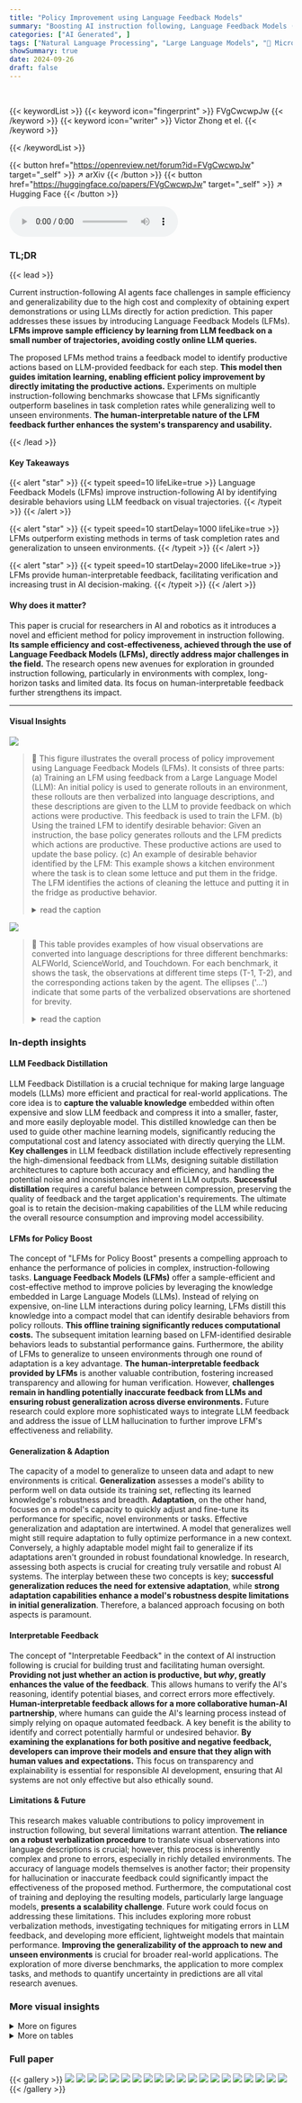 ```yaml
---
title: "Policy Improvement using Language Feedback Models"
summary: "Boosting AI instruction following, Language Feedback Models (LFMs) leverage Large Language Models (LLMs) to identify desirable behaviors from visual trajectories, significantly improving task completi..."
categories: ["AI Generated", ]
tags: ["Natural Language Processing", "Large Language Models", "🏢 Microsoft Research",]
showSummary: true
date: 2024-09-26
draft: false
---
```


<br>

{{< keywordList >}}
{{< keyword icon="fingerprint" >}} FVgCwcwpJw {{< /keyword >}}
{{< keyword icon="writer" >}} Victor Zhong et el. {{< /keyword >}}
 
{{< /keywordList >}}

{{< button href="https://openreview.net/forum?id=FVgCwcwpJw" target="_self" >}}
↗ arXiv
{{< /button >}}
{{< button href="https://huggingface.co/papers/FVgCwcwpJw" target="_self" >}}
↗ Hugging Face
{{< /button >}}



<audio controls>
    <source src="https://ai-paper-reviewer.com/FVgCwcwpJw/podcast.wav" type="audio/wav">
    Your browser does not support the audio element.
</audio>


### TL;DR


{{< lead >}}

Current instruction-following AI agents face challenges in sample efficiency and generalizability due to the high cost and complexity of obtaining expert demonstrations or using LLMs directly for action prediction. This paper addresses these issues by introducing Language Feedback Models (LFMs).  **LFMs improve sample efficiency by learning from LLM feedback on a small number of trajectories, avoiding costly online LLM queries.**



The proposed LFMs method trains a feedback model to identify productive actions based on LLM-provided feedback for each step.   **This model then guides imitation learning, enabling efficient policy improvement by directly imitating the productive actions.**  Experiments on multiple instruction-following benchmarks showcase that LFMs significantly outperform baselines in task completion rates while generalizing well to unseen environments.  **The human-interpretable nature of the LFM feedback further enhances the system's transparency and usability.**

{{< /lead >}}


#### Key Takeaways

{{< alert "star" >}}
{{< typeit speed=10 lifeLike=true >}} Language Feedback Models (LFMs) improve instruction-following AI by identifying desirable behaviors using LLM feedback on visual trajectories. {{< /typeit >}}
{{< /alert >}}

{{< alert "star" >}}
{{< typeit speed=10 startDelay=1000 lifeLike=true >}} LFMs outperform existing methods in terms of task completion rates and generalization to unseen environments. {{< /typeit >}}
{{< /alert >}}

{{< alert "star" >}}
{{< typeit speed=10 startDelay=2000 lifeLike=true >}} LFMs provide human-interpretable feedback, facilitating verification and increasing trust in AI decision-making. {{< /typeit >}}
{{< /alert >}}

#### Why does it matter?
This paper is crucial for researchers in AI and robotics as it introduces a novel and efficient method for policy improvement in instruction following.  **Its sample efficiency and cost-effectiveness, achieved through the use of Language Feedback Models (LFMs), directly address major challenges in the field.** The research opens new avenues for exploration in grounded instruction following, particularly in environments with complex, long-horizon tasks and limited data. Its focus on human-interpretable feedback further strengthens its impact.

------
#### Visual Insights



![](https://ai-paper-reviewer.com/FVgCwcwpJw/figures_1_1.jpg)

> 🔼 This figure illustrates the overall process of policy improvement using Language Feedback Models (LFMs). It consists of three parts: (a) Training an LFM using feedback from a Large Language Model (LLM): An initial policy is used to generate rollouts in an environment, these rollouts are then verbalized into language descriptions, and these descriptions are given to the LLM to provide feedback on which actions were productive. This feedback is used to train the LFM. (b) Using the trained LFM to identify desirable behavior: Given an instruction, the base policy generates rollouts and the LFM predicts which actions are productive. These productive actions are used to update the base policy. (c) An example of desirable behavior identified by the LFM: This example shows a kitchen environment where the task is to clean some lettuce and put them in the fridge. The LFM identifies the actions of cleaning the lettuce and putting it in the fridge as productive behavior.
> <details>
> <summary>read the caption</summary>
> Figure 1: Given an environment and instructions to follow, we assume a verbalization procedure that converts observations to language descriptions. Policy improvement using Language Feedback Model involves (a) training a feedback model, then (b) using it to identify desirable behaviour for policy improvement via imitation learning. The feedback model is yellow, other models purple, and generated intermediate data green. An example of LFM-identified behaviour is shown in (c).
> </details>





![](https://ai-paper-reviewer.com/FVgCwcwpJw/tables_5_1.jpg)

> 🔼 This table provides examples of how visual observations are converted into language descriptions for three different benchmarks: ALFWorld, ScienceWorld, and Touchdown. For each benchmark, it shows the task, the observations at different time steps (T-1, T-2), and the corresponding actions taken by the agent. The ellipses ('...') indicate that some parts of the verbalized observations are shortened for brevity.
> <details>
> <summary>read the caption</summary>
> Table 1: Examples of verbalization. We abbreviate long verbalized observations using '...'
> </details>





### In-depth insights


#### LLM Feedback Distillation
LLM Feedback Distillation is a crucial technique for making large language models (LLMs) more efficient and practical for real-world applications.  The core idea is to **capture the valuable knowledge** embedded within often expensive and slow LLM feedback and compress it into a smaller, faster, and more easily deployable model.  This distilled knowledge can then be used to guide other machine learning models, significantly reducing the computational cost and latency associated with directly querying the LLM.  **Key challenges** in LLM feedback distillation include effectively representing the high-dimensional feedback from LLMs, designing suitable distillation architectures to capture both accuracy and efficiency, and handling the potential noise and inconsistencies inherent in LLM outputs.  **Successful distillation** requires a careful balance between compression, preserving the quality of feedback and the target application's requirements.  The ultimate goal is to retain the decision-making capabilities of the LLM while reducing the overall resource consumption and improving model accessibility.

#### LFMs for Policy Boost
The concept of "LFMs for Policy Boost" presents a compelling approach to enhance the performance of policies in complex, instruction-following tasks.  **Language Feedback Models (LFMs)** offer a sample-efficient and cost-effective method to improve policies by leveraging the knowledge embedded in Large Language Models (LLMs).  Instead of relying on expensive, on-line LLM interactions during policy learning, LFMs distill this knowledge into a compact model that can identify desirable behaviors from policy rollouts. **This offline training significantly reduces computational costs.** The subsequent imitation learning based on LFM-identified desirable behaviors leads to substantial performance gains. Furthermore, the ability of LFMs to generalize to unseen environments through one round of adaptation is a key advantage. **The human-interpretable feedback provided by LFMs** is another valuable contribution, fostering increased transparency and allowing for human verification.  However, **challenges remain in handling potentially inaccurate feedback from LLMs and ensuring robust generalization across diverse environments.** Future research could explore more sophisticated ways to integrate LLM feedback and address the issue of LLM hallucination to further improve LFM's effectiveness and reliability.

#### Generalization & Adaption
The capacity of a model to generalize to unseen data and adapt to new environments is critical. **Generalization** assesses a model's ability to perform well on data outside its training set, reflecting its learned knowledge's robustness and breadth.  **Adaptation**, on the other hand, focuses on a model's capacity to quickly adjust and fine-tune its performance for specific, novel environments or tasks.  Effective generalization and adaptation are intertwined. A model that generalizes well might still require adaptation to fully optimize performance in a new context.  Conversely, a highly adaptable model might fail to generalize if its adaptations aren't grounded in robust foundational knowledge.  In research, assessing both aspects is crucial for creating truly versatile and robust AI systems. The interplay between these two concepts is key; **successful generalization reduces the need for extensive adaptation**, while **strong adaptation capabilities enhance a model's robustness despite limitations in initial generalization**.  Therefore, a balanced approach focusing on both aspects is paramount.

#### Interpretable Feedback
The concept of "Interpretable Feedback" in the context of AI instruction following is crucial for building trust and facilitating human oversight.  **Providing not just whether an action is productive, but *why*, greatly enhances the value of the feedback**. This allows humans to verify the AI's reasoning, identify potential biases, and correct errors more effectively.  **Human-interpretable feedback allows for a more collaborative human-AI partnership**, where humans can guide the AI's learning process instead of simply relying on opaque automated feedback.  A key benefit is the ability to identify and correct potentially harmful or undesired behavior.  **By examining the explanations for both positive and negative feedback, developers can improve their models and ensure that they align with human values and expectations.**  This focus on transparency and explainability is essential for responsible AI development, ensuring that AI systems are not only effective but also ethically sound.

#### Limitations & Future
This research makes valuable contributions to policy improvement in instruction following, but several limitations warrant attention.  **The reliance on a robust verbalization procedure** to translate visual observations into language descriptions is crucial; however, this process is inherently complex and prone to errors, especially in richly detailed environments. The accuracy of language models themselves is another factor; their propensity for hallucination or inaccurate feedback could significantly impact the effectiveness of the proposed method.  Furthermore, the computational cost of training and deploying the resulting models, particularly large language models, **presents a scalability challenge**.  Future work could focus on addressing these limitations. This includes exploring more robust verbalization methods, investigating techniques for mitigating errors in LLM feedback, and developing more efficient, lightweight models that maintain performance.  **Improving the generalizability of the approach to new and unseen environments** is crucial for broader real-world applications. The exploration of more diverse benchmarks, the application to more complex tasks, and methods to quantify uncertainty in predictions are all vital research avenues.


### More visual insights

<details>
<summary>More on figures
</summary>


![](https://ai-paper-reviewer.com/FVgCwcwpJw/figures_1_2.jpg)

> 🔼 This figure illustrates the process of policy improvement using Language Feedback Models (LFMs). It starts with an initial policy that is used to generate rollouts in a given environment.  These rollouts are then verbalized into language descriptions.  An LLM provides feedback on which actions in the trajectories were productive in achieving the task, as indicated by the instructions. This feedback is used to train a Language Feedback Model (LFM).  The LFM is then used to identify productive actions from new rollouts of the base policy. Finally, imitation learning is performed using these productive actions to create an improved policy. The figure shows the overall process with subfigures detailing the training of the LFM and the policy improvement steps.
> <details>
> <summary>read the caption</summary>
> Figure 1: Given an environment and instructions to follow, we assume a verbalization procedure that converts observations to language descriptions. Policy improvement using Language Feedback Model involves (a) training a feedback model, then (b) using it to identify desirable behaviour for policy improvement via imitation learning. The feedback model is yellow, other models purple, and generated intermediate data green. An example of LFM-identified behaviour is shown in (c).
> </details>



![](https://ai-paper-reviewer.com/FVgCwcwpJw/figures_1_3.jpg)

> 🔼 This figure illustrates the policy improvement process using Language Feedback Models (LFMs).  It shows three parts: (a) training an LFM using LLM feedback from an initial policy's rollout; (b) using the trained LFM to identify desirable behavior for imitation learning and updating the base policy; (c) an example of desirable behavior identified by the LFM in a kitchen environment.
> <details>
> <summary>read the caption</summary>
> Figure 1: Given an environment and instructions to follow, we assume a verbalization procedure that converts observations to language descriptions. Policy improvement using Language Feedback Model involves (a) training a feedback model, then (b) using it to identify desirable behaviour for policy improvement via imitation learning. The feedback model is yellow, other models purple, and generated intermediate data green. An example of LFM-identified behaviour is shown in (c).
> </details>



![](https://ai-paper-reviewer.com/FVgCwcwpJw/figures_2_1.jpg)

> 🔼 This figure illustrates the overall process of policy improvement using Language Feedback Models (LFMs). It's broken down into three parts: (a) Shows the training of the LFM using Large Language Model (LLM) feedback. An initial policy is rolled out, and an LLM provides feedback on which actions were productive, this data is used to train the LFM which predicts whether an action is productive. (b) Shows the policy improvement process using the trained LFM. The LFM identifies productive actions from a base policy's rollout, and then these actions are used to improve the base policy using imitation learning. (c) Provides an example of LFM-identified desirable behavior in a kitchen environment, highlighting the practical application of the method.
> <details>
> <summary>read the caption</summary>
> Figure 1: Given an environment and instructions to follow, we assume a verbalization procedure that converts observations to language descriptions. Policy improvement using Language Feedback Model involves (a) training a feedback model, then (b) using it to identify desirable behaviour for policy improvement via imitation learning. The feedback model is yellow, other models purple, and generated intermediate data green. An example of LFM-identified behaviour is shown in (c).
> </details>



</details>




<details>
<summary>More on tables
</summary>


![](https://ai-paper-reviewer.com/FVgCwcwpJw/tables_6_1.jpg)
> 🔼 This table presents the prompts used to collect data from LLMs using two different methods: ACTPRED and LFM. ACTPRED directly prompts the LLM to generate the next action at each step, whereas LFM provides the LLM with a complete trajectory and asks for feedback on which actions were productive. The table shows examples of prompts for both methods and the corresponding LLM outputs.
> <details>
> <summary>read the caption</summary>
> Table 2: LLM prompts used to collect desirable behaviour. ACTPRED uses LLMs to directly generate actions for each step, whereas LFM uses LLMs to generate batch feedback that identify which taken actions were productive. For brevity, we abbreviate long verbalized observations using '...'. “Before” contains the observation before the first step in the batch.
> </details>

![](https://ai-paper-reviewer.com/FVgCwcwpJw/tables_7_1.jpg)
> 🔼 This table presents the task completion rates for three different instruction-following benchmarks (ALFWorld, ScienceWorld, and Touchdown) using four different methods: Behavior Cloning (BC), Imitation Learning using LLMs as experts (ACTPRED), Imitation Learning using Language Feedback Models (LFM), and LFM with one or two rounds of adaptation (LFMA).  It compares the performance of these methods against previous state-of-the-art (SOTA) results and highlights the improvements achieved by using LFMs, particularly after adaptation to new environments.  Error bars represent standard deviations across three independent runs.
> <details>
> <summary>read the caption</summary>
> Table 3: Task completion rates of behaviour cloning BC, imitation learning (IL) using LLM expert ACTPRED, and IL using LFM. On held-out test environments, LFM outperforms other methods on all benchmarks. ACTPRED and LFM are limited to 100k output tokens of GPT-4 interactions. Further adaptation to the new environments using LFM results in significant additional gains (LFMA). Errors are standard deviations across 3 seeds. Previous SOTA are Micheli and Fleuret [27] for ALFWorld, Lin et al. [25] for ScienceWorld, and Schumann and Riezler [33] for Touchdown. Unlike Lin et al. [25], our methods do not use ScienceWorld-specific custom room tracking nor action reranking.
> </details>

![](https://ai-paper-reviewer.com/FVgCwcwpJw/tables_8_1.jpg)
> 🔼 This table presents the F1 scores achieved by the Language Feedback Model (LFM) and the more detailed version (LFMD) in predicting whether an action taken by the agent is productive or not.  The F1 scores are calculated using the Large Language Model (LLM) predictions as the ground truth. The results demonstrate that the performance of the LFM is not significantly affected by providing more detailed feedback, including explanations and summaries.
> <details>
> <summary>read the caption</summary>
> Table 4: Feedback performance of LFM. We measure F1 score of the productive/not-productive predictions made by the learned LFM using the LLM predictions as ground truth. We observe no significant performance degradation when using a much more detailed feedback model (LFMD) that also provides explanations behind the feedback, summaries of agent behaviour, and strategy suggestions.
> </details>

![](https://ai-paper-reviewer.com/FVgCwcwpJw/tables_13_1.jpg)
> 🔼 This table shows statistics for three different benchmarks (ALFWorld, SciWorld, and Touchdown) used in the paper.  For each benchmark, it provides the average length (in GPT-2 tokens) of instructions, observations, and actions.  It also gives the average trajectory length, the size of the action space, the number of unique actions, instructions, and observations, and the number of demonstrations used for training.
> <details>
> <summary>read the caption</summary>
> Table 6: Statistics from benchmarks as measured by training demonstrations. The are the average number of GPT-2 tokens in the instruction, verbalized observation, and action; the average demonstration steps; the average number of plausible actions in a state; the number of unique actions, instructions, and observations; and finally the number of training demonstrations.
> </details>

![](https://ai-paper-reviewer.com/FVgCwcwpJw/tables_15_1.jpg)
> 🔼 This table compares the performance of three different methods for improving a behaviour cloning baseline policy: using LLMs as experts to directly predict actions (ACTPRED), using Language Feedback Models (LFM), and further adapting the LFM policy to new unseen environments (LFMA).  The results show that LFM outperforms both ACTPRED and the baseline across three different benchmarks, and LFMA provides further significant gains.
> <details>
> <summary>read the caption</summary>
> Table 3: Task completion rates of behaviour cloning BC, imitation learning (IL) using LLM expert ACTPRED, and IL using LFM. On held-out test environments, LFM outperforms other methods on all benchmarks. ACTPRED and LFM are limited to 100k output tokens of GPT-4 interactions. Further adaptation to the new environments using LFM results in significant additional gains (LFMA). Errors are standard deviations across 3 seeds. Previous SOTA are Micheli and Fleuret [27] for ALFWorld, Lin et al. [25] for ScienceWorld, and Schumann and Riezler [33] for Touchdown. Unlike Lin et al. [25], our methods do not use ScienceWorld-specific custom room tracking nor action reranking.
> </details>

![](https://ai-paper-reviewer.com/FVgCwcwpJw/tables_15_2.jpg)
> 🔼 This table presents a comparison of task completion rates for different methods on three instruction following benchmarks.  It shows that using Language Feedback Models (LFM) significantly outperforms baseline methods, including behaviour cloning (BC) and using Large Language Models (LLM) directly to predict actions (ACTPRED).  Furthermore, it demonstrates the generalizability of LFMs through one round of adaptation to new environments (LFMA), leading to further performance improvements.  The table also includes the previous state-of-the-art (SOTA) results for context.
> <details>
> <summary>read the caption</summary>
> Table 3: Task completion rates of behaviour cloning BC, imitation learning (IL) using LLM expert ACTPRED, and IL using LFM. On held-out test environments, LFM outperforms other methods on all benchmarks. ACTPRED and LFM are limited to 100k output tokens of GPT-4 interactions. Further adaptation to the new environments using LFM results in significant additional gains (LFMA). Errors are standard deviations across 3 seeds. Previous SOTA are Micheli and Fleuret [27] for ALFWorld, Lin et al. [25] for ScienceWorld, and Schumann and Riezler [33] for Touchdown. Unlike Lin et al. [25], our methods do not use ScienceWorld-specific custom room tracking nor action reranking.
> </details>

![](https://ai-paper-reviewer.com/FVgCwcwpJw/tables_16_1.jpg)
> 🔼 This table presents the task completion rates achieved by different methods on three benchmarks: ALFWorld, ScienceWorld, and Touchdown.  It compares the performance of behavior cloning (BC), imitation learning with LLMs as experts for action prediction (ACTPRED), imitation learning with language feedback models (LFM), and a further adaptation using LFM (LFMA).  The results show that LFM consistently outperforms other methods across all benchmarks, highlighting the effectiveness of the proposed approach.  The LFMA column shows significant performance improvements resulting from adapting the LFM to new environments.
> <details>
> <summary>read the caption</summary>
> Table 3: Task completion rates of behaviour cloning BC, imitation learning (IL) using LLM expert ACTPRED, and IL using LFM. On held-out test environments, LFM outperforms other methods on all benchmarks. ACTPRED and LFM are limited to 100k output tokens of GPT-4 interactions. Further adaptation to the new environments using LFM results in significant additional gains (LFMA). Errors are standard deviations across 3 seeds. Previous SOTA are Micheli and Fleuret [27] for ALFWorld, Lin et al. [25] for ScienceWorld, and Schumann and Riezler [33] for Touchdown. Unlike Lin et al. [25], our methods do not use ScienceWorld-specific custom room tracking nor action reranking.
> </details>

![](https://ai-paper-reviewer.com/FVgCwcwpJw/tables_17_1.jpg)
> 🔼 This table shows the agreement between GPT-4 and LLAMA 2 in identifying productive actions during the training phase.  It breaks down the percentage of productive actions uniquely identified by each model and the percentage identified by both. The numbers of steps considered are specified for each benchmark.
> <details>
> <summary>read the caption</summary>
> Table 8: Agreement between GPT-4 and LLAMA 2 across the benchmarks. We collect steps from rollouts on the training environments where either GPT-4 or LLAMA 2 identified a productive action. This table shows percentage of of those actions that are identified exclusively by GPT-4, exclusively by LLAMA 2, and identified by both models. The total number of steps identfied are 40569 for ALFWorld, 68565 for ScienceWorld, and 90529 for Touchdown.
> </details>

![](https://ai-paper-reviewer.com/FVgCwcwpJw/tables_17_2.jpg)
> 🔼 This table presents the results of a human evaluation of LLM feedback.  It shows the percentage of true positives (correctly identified productive steps) and false positives (incorrectly identified productive steps) for GPT-4 and LLAMA 2 across three benchmarks (ALFWorld, ScienceWorld, Touchdown). The evaluation was performed manually on 10 examples per benchmark, with each example containing up to 20 steps. The number of steps used in each evaluation is shown in parentheses.
> <details>
> <summary>read the caption</summary>
> Table 9: Human verification of LLM feedback in terms of percentage of true positives and false positives. A true positive (TP) is a step that is correctly identified by the LLM as being productive to solving the task. A false positive (FP) is a step that is wrongly identified by the LLM as productive. We manually evaluate 10 examples from each benchmark, each with up to 20 steps. Support (# of steps) is shown in brackets.
> </details>

![](https://ai-paper-reviewer.com/FVgCwcwpJw/tables_21_1.jpg)
> 🔼 This table shows examples of steps identified as productive by GPT-4 and LLAMA 2 in three different benchmarks: ALFWorld, ScienceWorld, and Touchdown.  For each benchmark, a task is described, and then a sequence of steps taken by an agent is shown.  For each step, the agent's action and the resulting observation are provided.  The steps highlighted indicate those judged as productive towards task completion by either GPT-4, LLAMA 2, or both.  The Touchdown examples are shortened for brevity.
> <details>
> <summary>read the caption</summary>
> Table 10: Example steps identified as productive by GPT-4, LLAMA 2, and both. Touchdown steps are truncated for brevity.
> </details>

</details>




### Full paper

{{< gallery >}}
<img src="https://ai-paper-reviewer.com/FVgCwcwpJw/1.png" class="grid-w50 md:grid-w33 xl:grid-w25" />
<img src="https://ai-paper-reviewer.com/FVgCwcwpJw/2.png" class="grid-w50 md:grid-w33 xl:grid-w25" />
<img src="https://ai-paper-reviewer.com/FVgCwcwpJw/3.png" class="grid-w50 md:grid-w33 xl:grid-w25" />
<img src="https://ai-paper-reviewer.com/FVgCwcwpJw/4.png" class="grid-w50 md:grid-w33 xl:grid-w25" />
<img src="https://ai-paper-reviewer.com/FVgCwcwpJw/5.png" class="grid-w50 md:grid-w33 xl:grid-w25" />
<img src="https://ai-paper-reviewer.com/FVgCwcwpJw/6.png" class="grid-w50 md:grid-w33 xl:grid-w25" />
<img src="https://ai-paper-reviewer.com/FVgCwcwpJw/7.png" class="grid-w50 md:grid-w33 xl:grid-w25" />
<img src="https://ai-paper-reviewer.com/FVgCwcwpJw/8.png" class="grid-w50 md:grid-w33 xl:grid-w25" />
<img src="https://ai-paper-reviewer.com/FVgCwcwpJw/9.png" class="grid-w50 md:grid-w33 xl:grid-w25" />
<img src="https://ai-paper-reviewer.com/FVgCwcwpJw/10.png" class="grid-w50 md:grid-w33 xl:grid-w25" />
<img src="https://ai-paper-reviewer.com/FVgCwcwpJw/11.png" class="grid-w50 md:grid-w33 xl:grid-w25" />
<img src="https://ai-paper-reviewer.com/FVgCwcwpJw/12.png" class="grid-w50 md:grid-w33 xl:grid-w25" />
<img src="https://ai-paper-reviewer.com/FVgCwcwpJw/13.png" class="grid-w50 md:grid-w33 xl:grid-w25" />
<img src="https://ai-paper-reviewer.com/FVgCwcwpJw/14.png" class="grid-w50 md:grid-w33 xl:grid-w25" />
<img src="https://ai-paper-reviewer.com/FVgCwcwpJw/15.png" class="grid-w50 md:grid-w33 xl:grid-w25" />
<img src="https://ai-paper-reviewer.com/FVgCwcwpJw/16.png" class="grid-w50 md:grid-w33 xl:grid-w25" />
<img src="https://ai-paper-reviewer.com/FVgCwcwpJw/17.png" class="grid-w50 md:grid-w33 xl:grid-w25" />
<img src="https://ai-paper-reviewer.com/FVgCwcwpJw/18.png" class="grid-w50 md:grid-w33 xl:grid-w25" />
<img src="https://ai-paper-reviewer.com/FVgCwcwpJw/19.png" class="grid-w50 md:grid-w33 xl:grid-w25" />
<img src="https://ai-paper-reviewer.com/FVgCwcwpJw/20.png" class="grid-w50 md:grid-w33 xl:grid-w25" />
{{< /gallery >}}